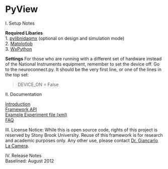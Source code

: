 PyView
======

I. Setup Notes

<b>Required Libaries</b><br />
	1. <a href="https://code.google.com/p/pylibnidaqmx/">pylibnidaqmx</a> (optional on design and simulation mode)<br />
	2. <a href="http://matplotlib.org/">Matplotlob</a><br />
	3. <a href="http://www.wxpython.org/">WxPython</a><br />

<b>Settings</b>
For those who are running with a different set of hardware instead of the National Instruments equipment, remember to set the device off. Go to the neuroconnect.py. It should be the very first line, or one of the lines in the top set:
> DEVICE_ON = False

II. Documentation

<a href="http://valour.me/pyview/">Introduction</a><br />
<a href="http://valour.me/pyview/api/framework">Framework API</a><br />
<a href="http://valour.me/pyview/xml.html">Example Experiment file (xml)</a><br />
<a href="http://valour.me/pyview/faq.html">FAQ</a><br />

III. License Notice: While this is open source code, rights of this project is reserved by Stony Brook University.
Reuse of this framework is for research and academic purposes only. Any other use, please contact <a href="http://neurobiology.informatics.sunysb.edu/graduate/faculty/lacamera.html">Dr. Giancarlo La  Camera</a>.

IV. Release Notes<br />
Baselined: August 2012
